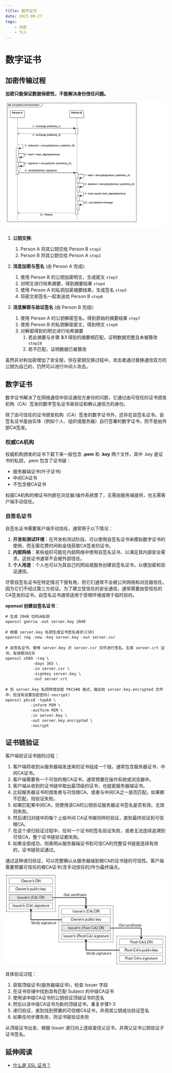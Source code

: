 ```yaml
---
title: 数字证书
date: 2023-09-27
tags:
    - 加密
    - TLS
---
```


# 数字证书

## 加密传输过程

**加密只能保证数据保密性，不能解决身份信任问题。**

![encrypted-communication](../assets/encrypted-communication.jpg)

1. **公钥交换**:
    1. Person A 将其公钥交给 Person B `step1`
    2. Person B 将其公钥交给 Person A `step2`

2. **消息加密与签名** (由 Person A 完成):
    1. 使用 Person B 的公钥加密明文，生成密文 `step3`
    2. 对明文进行哈希摘要，得到摘要结果 `step4`
    3. 使用 Person A 的私钥加密摘要结果，生成签名 `step5`
    4. 将密文和签名一起发送给 Person B `step6`

3. **消息解密与验证签名** (由 Person B 完成):
    1. 使用 Person A 的公钥解密签名，得到原始的摘要结果 `step7`
    2. 使用 Person B 的私钥解密密文，得到明文 `step8`
    3. 对解密得到的明文进行哈希摘要
        1. 若此摘要与步骤 **3.1** 得到的摘要相匹配，证明数据完整且未被篡改 `step10`
        2. 若不匹配，证明数据已被篡改

虽然非对称加密增加了安全层，但在密钥交换过程中，攻击者通过替换通信双方的公钥为自己的，仍然可以进行中间人攻击。

## 数字证书

数字证书解决了在网络通信中验证通信方身份的问题，它通过由可信任的证书颁发机构（CA）签发的数字签名证书来验证和确认通信方的身份。

除了由可信任的证书颁发机构（CA）签发的数字证书外，还存在自签名证书。自签名证书是由实体（例如个人、组织或服务器）自行签署的数字证书，而不是由外部CA签发。

### 权威CA机构

权威机构颁发的证书下载下来一般包含 **.pem** 和 **.key** 两个文件，其中 .key 是证书的私钥，.pem 包含了证书链：

- 服务器端证书(叶子证书)
- 中间CA证书
- 不包含根CA证书

权威CA机构的根证书内嵌在浏览器/操作系统里了，无需由服务端提供，也无需客户端手动信任。

### 自签名证书

自签名证书需要客户端手动信任，通常用于以下情况：

1. **开发和测试环境**：在开发和测试阶段，可以使用自签名证书来模拟数字证书的使用，而无需花费时间和金钱获取CA签发的证书。
2. **内部网络**：某些组织可能在内部网络中使用自签名证书，以满足其内部安全需求。这些证书通常不会被外部信任。
3. **个人用途**：个人也可以为其自己的网站或服务创建自签名证书，以便加密和验证通信。

尽管自签名证书在特定情况下很有用，但它们通常不会被公共网络和浏览器信任，因为它们不经过第三方验证。为了建立受信任的安全通信，通常需要由受信任的CA签发的证书。自签名证书通常适用于受限环境或用于临时目的。

**openssl 创建自签名证书**：

```shell
# 生成 2048 位RSA私钥  
openssl genrsa -out server.key 2048  

# 根据 server.key 私钥生成证书签名请求(CSR)  
openssl req -new -key server.key -out server.csr  

# 自签名证书，使用 server.key 对 server.csr 文件进行签名，生成 server.crt 证书，有效期365天  
openssl x509 -req \
            -days 365 \
            -in server.csr \ 
            -signkey server.key \
            -out server.crt

# 将 server.key 私钥转成加密 PKCS#8 格式，输出到 server.key.encrypted 文件中，但没有设置加密密码(-nocrypt)  
openssl pkcs8 -topk8 \
           -inform PEM \
           -outform PEM \  
           -in server.key \
           -out server.key.encrypted \
           -nocrypt
```

## 证书链验证

客户端验证证书链的过程：

1. 客户端将收到从服务器端发送来的证书组成一个链。通常包含服务器证书、中间CA证书。
2. 客户端需要有一个可信的根CA证书，通常预置在操作系统或浏览器中。
3. 客户端从收到的证书链中取出最顶级的证书，也就是服务器端证书。
4. 比较服务器证书的颁发者与可信根CA，或者与中间CA之一是否匹配。如果都不匹配，则验证失败。
5. 如果匹配某中间CA，则使用该CA的公钥验证服务器证书签名是否有效。无效则失败。
6. 然后递归对链中的每个上级中间 CA证书做同样的验证，直到最终验证到可信根CA。
7. 在这个递归验证过程中，任何一个证书的签名验证失败，或者无法连续追溯到可信CA，整个证书链验证都失败。
8. 如果全部成功，则表明从服务器端证书到可信CA的完整证书链是连续有效的，证书链验证通过。

通过这种递归验证，可以完整确认从服务器端到根CA的证书链的可信性。客户端需要预置可信任的根CA证书(含手动信任的)作为最终锚点。

![certificate-chain-diagram](../assets/certificate-chain-diagram.jpeg)

具体验证过程：

1. 获取顶级证书(服务器端证书)，检查 Issuer 字段
2. 在证书存储中找到具有匹配 Subject 的中级CA证书
3. 使用该中级CA证书的公钥验证顶级证书的签名
4. 然后以该中级CA证书为新的顶级证书，重复步骤1-3
5. 递归验证，直到找到预置的可信根CA证书，并用其公钥成功验证签名
6. 如果任何步骤失败，则证书链验证失败

从顶级证书出发，根据 Issuer 递归向上逐级查找父证书，并用父证书公钥验证子证书签名。

## 延伸阅读

- [什么是 SSL 证书？](https://www.cloudflare.com/zh-cn/learning/ssl/what-is-an-ssl-certificate/)